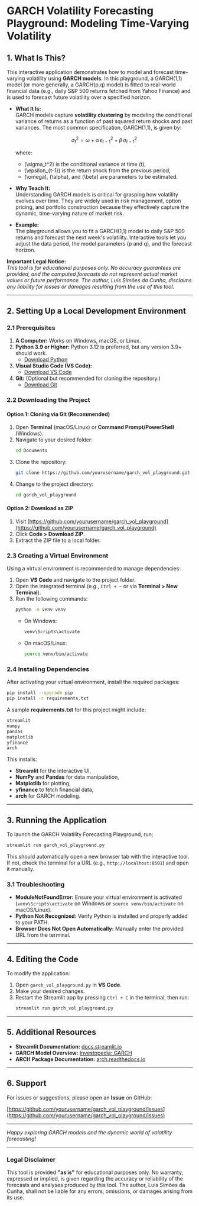 # GARCH Volatility Forecasting Playground: Modeling Time-Varying Volatility

## 1. What Is This?

This interactive application demonstrates how to model and forecast time-varying volatility using **GARCH models**. In this playground, a GARCH(1,1) model (or more generally, a GARCH(p,q) model) is fitted to real-world financial data (e.g., daily S&P 500 returns fetched from Yahoo Finance) and is used to forecast future volatility over a specified horizon.

- **What It Is:**  
  GARCH models capture **volatility clustering** by modeling the conditional variance of returns as a function of past squared return shocks and past variances. The most common specification, GARCH(1,1), is given by:

  $$
  \sigma_t^2 = \omega + \alpha\, \epsilon_{t-1}^2 + \beta\, \sigma_{t-1}^2
  $$

  where:  
  - \(\sigma_t^2\) is the conditional variance at time \(t\),  
  - \(\epsilon_{t-1}\) is the return shock from the previous period,  
  - \(\omega\), \(\alpha\), and \(\beta\) are parameters to be estimated.

- **Why Teach It:**  
  Understanding GARCH models is critical for grasping how volatility evolves over time. They are widely used in risk management, option pricing, and portfolio construction because they effectively capture the dynamic, time-varying nature of market risk.

- **Example:**  
  The playground allows you to fit a GARCH(1,1) model to daily S&P 500 returns and forecast the next week's volatility. Interactive tools let you adjust the data period, the model parameters (p and q), and the forecast horizon.

**Important Legal Notice:**  
*This tool is for educational purposes only. No accuracy guarantees are provided, and the computed forecasts do not represent actual market values or future performance. The author, Luís Simões da Cunha, disclaims any liability for losses or damages resulting from the use of this tool.*

---

## 2. Setting Up a Local Development Environment

### 2.1 Prerequisites

1. **A Computer:** Works on Windows, macOS, or Linux.
2. **Python 3.9 or Higher:** Python 3.12 is preferred, but any version 3.9+ should work.  
   - [Download Python](https://www.python.org/downloads/)
3. **Visual Studio Code (VS Code):**  
   - [Download VS Code](https://code.visualstudio.com/)
4. **Git:** (Optional but recommended for cloning the repository.)  
   - [Download Git](https://git-scm.com/downloads)

### 2.2 Downloading the Project

#### Option 1: Cloning via Git (Recommended)

1. Open **Terminal** (macOS/Linux) or **Command Prompt/PowerShell** (Windows).
2. Navigate to your desired folder:
   ```bash
   cd Documents
   ```
3. Clone the repository:
   ```bash
   git clone https://github.com/yourusername/garch_vol_playground.git
   ```
4. Change to the project directory:
   ```bash
   cd garch_vol_playground
   ```

#### Option 2: Download as ZIP

1. Visit [https://github.com/yourusername/garch_vol_playground](https://github.com/yourusername/garch_vol_playground)
2. Click **Code > Download ZIP**.
3. Extract the ZIP file to a local folder.

### 2.3 Creating a Virtual Environment

Using a virtual environment is recommended to manage dependencies:

1. Open **VS Code** and navigate to the project folder.
2. Open the integrated terminal (e.g., `Ctrl + ~` or via **Terminal > New Terminal**).
3. Run the following commands:
   ```bash
   python -m venv venv
   ```
   - On Windows:
     ```bash
     venv\Scripts\activate
     ```
   - On macOS/Linux:
     ```bash
     source venv/bin/activate
     ```

### 2.4 Installing Dependencies

After activating your virtual environment, install the required packages:

```bash
pip install --upgrade pip
pip install -r requirements.txt
```

A sample **requirements.txt** for this project might include:

```txt
streamlit
numpy
pandas
matplotlib
yfinance
arch
```

This installs:
- **Streamlit** for the interactive UI,
- **NumPy** and **Pandas** for data manipulation,
- **Matplotlib** for plotting,
- **yfinance** to fetch financial data,
- **arch** for GARCH modeling.

---

## 3. Running the Application

To launch the GARCH Volatility Forecasting Playground, run:

```bash
streamlit run garch_vol_playground.py
```

This should automatically open a new browser tab with the interactive tool. If not, check the terminal for a URL (e.g., `http://localhost:8501`) and open it manually.

### 3.1 Troubleshooting

- **ModuleNotFoundError:** Ensure your virtual environment is activated (`venv\Scripts\activate` on Windows or `source venv/bin/activate` on macOS/Linux).
- **Python Not Recognized:** Verify Python is installed and properly added to your PATH.
- **Browser Does Not Open Automatically:** Manually enter the provided URL from the terminal.

---

## 4. Editing the Code

To modify the application:
1. Open `garch_vol_playground.py` in **VS Code**.
2. Make your desired changes.
3. Restart the Streamlit app by pressing `Ctrl + C` in the terminal, then run:
   ```bash
   streamlit run garch_vol_playground.py
   ```

---

## 5. Additional Resources

- **Streamlit Documentation:** [docs.streamlit.io](https://docs.streamlit.io)
- **GARCH Model Overview:** [Investopedia: GARCH](https://www.investopedia.com/terms/g/garch.asp)
- **ARCH Package Documentation:** [arch.readthedocs.io](https://arch.readthedocs.io/en/latest/)

---

## 6. Support

For issues or suggestions, please open an **Issue** on GitHub:

[https://github.com/yourusername/garch_vol_playground/issues](https://github.com/yourusername/garch_vol_playground/issues)

---

*Happy exploring GARCH models and the dynamic world of volatility forecasting!*

---

### Legal Disclaimer

This tool is provided **"as is"** for educational purposes only. No warranty, expressed or implied, is given regarding the accuracy or reliability of the forecasts and analyses produced by this tool. The author, Luís Simões da Cunha, shall not be liable for any errors, omissions, or damages arising from its use.
